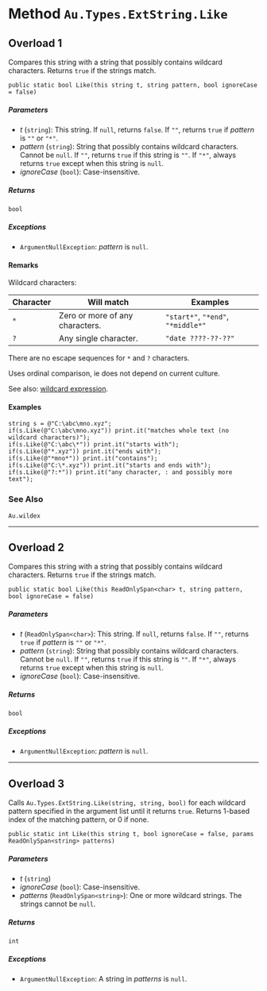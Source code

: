 # Method `Au.Types.ExtString.Like`

## Overload 1

Compares this string with a string that possibly contains wildcard characters. Returns `true` if the strings match.

```
public static bool Like(this string t, string pattern, bool ignoreCase = false)
```

##### Parameters

- *t*  (`string`):
    This string. If `null`, returns `false`. If `""`, returns `true` if *pattern* is `""` or `"*"`.
- *pattern*  (`string`):
    String that possibly contains wildcard characters. Cannot be `null`. If `""`, returns `true` if this string is `""`. If `"*"`, always returns `true` except when this string is `null`.
- *ignoreCase*  (`bool`):
    Case-insensitive.

##### Returns

`bool`

##### Exceptions

- `ArgumentNullException`:
    *pattern* is `null`.

#### Remarks

Wildcard characters:

| Character | Will match | Examples |
| --- | --- | --- |
| `*` | Zero or more of any characters. | `"start*"`, `"*end"`, `"*middle*"` |
| `?` | Any single character. | `"date ????-??-??"` |

There are no escape sequences for `*` and `?` characters.

Uses ordinal comparison, ie does not depend on current culture.

See also: [wildcard expression](../articles/Wildcard%20expression.html).

#### Examples

```
string s = @"C:\abc\mno.xyz";
if(s.Like(@"C:\abc\mno.xyz")) print.it("matches whole text (no wildcard characters)");
if(s.Like(@"C:\abc\*")) print.it("starts with");
if(s.Like(@"*.xyz")) print.it("ends with");
if(s.Like(@"*mno*")) print.it("contains");
if(s.Like(@"C:\*.xyz")) print.it("starts and ends with");
if(s.Like(@"?:*")) print.it("any character, : and possibly more text");
```

### See Also

`Au.wildex`

* * *

## Overload 2

Compares this string with a string that possibly contains wildcard characters. Returns `true` if the strings match.

```
public static bool Like(this ReadOnlySpan<char> t, string pattern, bool ignoreCase = false)
```

##### Parameters

- *t*  (`ReadOnlySpan<char>`):
    This string. If `null`, returns `false`. If `""`, returns `true` if *pattern* is `""` or `"*"`.
- *pattern*  (`string`):
    String that possibly contains wildcard characters. Cannot be `null`. If `""`, returns `true` if this string is `""`. If `"*"`, always returns `true` except when this string is `null`.
- *ignoreCase*  (`bool`):
    Case-insensitive.

##### Returns

`bool`

##### Exceptions

- `ArgumentNullException`:
    *pattern* is `null`.

* * *

## Overload 3

Calls `Au.Types.ExtString.Like(string, string, bool)` for each wildcard pattern specified in the argument list until it returns `true`. Returns 1-based index of the matching pattern, or 0 if none.

```
public static int Like(this string t, bool ignoreCase = false, params ReadOnlySpan<string> patterns)
```

##### Parameters

- *t*  (`string`)
- *ignoreCase*  (`bool`):
    Case-insensitive.
- *patterns*  (`ReadOnlySpan<string>`):
    One or more wildcard strings. The strings cannot be `null`.

##### Returns

`int`

##### Exceptions

- `ArgumentNullException`:
    A string in *patterns* is `null`.
